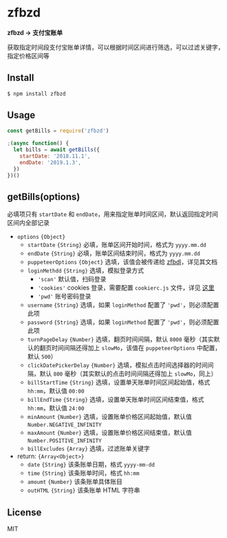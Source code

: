 # zfbzd

**zfbzd -> 支付宝账单**

获取指定时间段支付宝账单详情，可以根据时间区间进行筛选，可以过滤关键字，指定价格区间等

## Install

```bash
$ npm install zfbzd
```

## Usage

```js
const getBills = require('zfbzd')

;(async function() {
  let bills = await getBills({
    startDate: '2018.11.1',
    endDate: '2019.1.3',
  })
})()
```

## getBills(options)

必填项只有 `startDate` 和 `endDate`，用来指定账单时间区间，默认返回指定时间区间内全部记录

* `options` `{Object}`
  * `startDate` `{String}` 必填，账单区间开始时间，格式为 `yyyy.mm.dd` 
  * `endDate` `{String}` 必填，账单区间结束时间，格式为 `yyyy.mm.dd` 
  * `puppeteerOptions` `{Object}` 选填，该值会被传递给 [zfbdl](https://github.com/funny-node/zfbdl#api)，详见其文档
  * `loginMethdd` `{String}` 选填，模拟登录方式
    * `'scan'` 默认值，扫码登录
    * `'cookies'` cookies 登录，需要配置 `cookierc.js` 文件，详见 [这里](https://github.com/funny-node/zfbdl#loginbycookiesoptions)
    * `'pwd'` 账号密码登录
  * `username` `{String}` 选填，如果 `loginMethod` 配置了 `'pwd'`，则必须配置此项
  * `password` `{String}` 选填，如果 `loginMethod` 配置了 `'pwd'`，则必须配置此项
  * `turnPageDelay` `{Number}` 选填，翻页时间间隔，默认 `8000` 毫秒（其实默认的翻页时间间隔还得加上 `slowMo`，该值在 `puppeteerOptions` 中配置，默认 `500`）
  * `clickDatePickerDelay` `{Number}` 选填，模拟点击时间选择器的时间间隔，默认 `800` 毫秒（其实默认的点击时间间隔还得加上 `slowMo`，同上）
  * `billStartTime` `{String}` 选填，设置单天账单时间区间起始值，格式 `hh:mm`，默认值 `00:00`
  * `billEndTime` `{String}` 选填，设置单天账单时间区间结束值，格式 `hh:mm`，默认值 `24:00`
  * `minAmount` `{Number}` 选填，设置账单价格区间起始值，默认值 `Number.NEGATIVE_INFINITY`
  * `maxAmount` `{Number}` 选填，设置账单价格区间结束值，默认值 `Number.POSITIVE_INFINITY`
  * `billExcludes` `{Array}` 选填，过滤账单关键字
* return: `{Array<Object>}`
  * `date` `{String}` 该条账单日期，格式 `yyyy-mm-dd` 
  * `time` `{String}` 该条账单时间，格式 `hh:mm`
  * `amoumt` `{Number}` 该条账单具体账目
  * `outHTML` `{String}` 该条账单 HTML 字符串

## License

MIT

